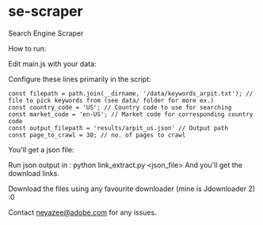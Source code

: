 # se-scraper
 Search Engine Scraper


How to run:

Edit main.js with your data:

Configure these lines primarily in the script:
```
const filepath = path.join(__dirname, '/data/keywords_arpit.txt'); // file to pick keywords from (see data/ folder for more ex.)
const country_code = 'US'; // Country code to use for searching
const market_code = 'en-US'; // Market code for corresponding country code
const output_filepath = 'results/arpit_us.json' // Output path
const page_to_crawl = 30; // no. of pages to crawl
```

You'll get a json file:

Run json output in : python link_extract.py <json_file>
And you'll get the download links.

Download the files using any favourite downloader (mine is Jdownloader 2) :0

Contact neyazee@adobe.com for any issues.